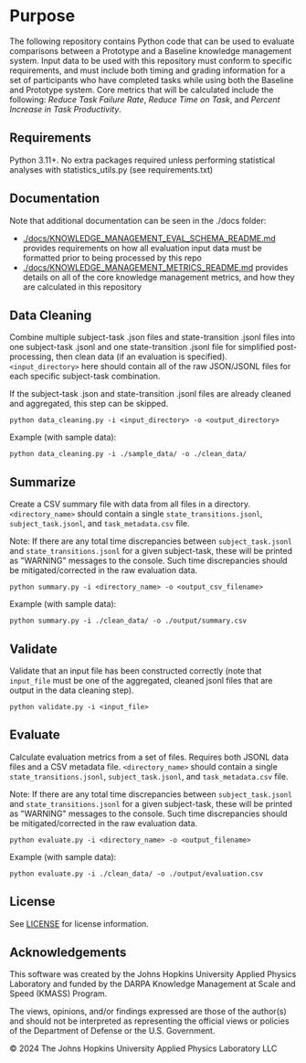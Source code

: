 # Purpose

The following repository contains Python code that can be used to evaluate comparisons between a Prototype and a Baseline knowledge management system.  Input data to be used with this repository must conform to specific requirements, and must include both timing and grading information for a set of participants who have completed tasks while using both the Baseline and Prototype system.  Core metrics that will be calculated include the following:  _Reduce Task Failure Rate_, _Reduce Time on Task_, and _Percent Increase in Task Productivity_.

## Requirements

Python 3.11+. No extra packages required unless performing statistical analyses with statistics_utils.py (see requirements.txt)

## Documentation

Note that additional documentation can be seen in the ./docs folder:
- [./docs/KNOWLEDGE_MANAGEMENT_EVAL_SCHEMA_README.md](./docs/KNOWLEDGE_MANAGEMENT_EVAL_SCHEMA_README.md) provides requirements on how all evaluation input data must be formatted prior to being processed by this repo
- [./docs/KNOWLEDGE_MANAGEMENT_METRICS_README.md](./docs/KNOWLEDGE_MANAGEMENT_METRICS_README.md) provides details on all of the core knowledge management metrics, and how they are calculated in this repository

## Data Cleaning

Combine multiple subject-task .json files and state-transition .jsonl files into one subject-task .jsonl and one state-transition .jsonl file for simplified post-processing, then clean data (if an evaluation is specified). `<input_directory>` here should contain all of the raw JSON/JSONL files for each specific subject-task combination.

If the subject-task .json and state-transition .jsonl files are already cleaned and aggregated, this step can be skipped.

```
python data_cleaning.py -i <input_directory> -o <output_directory>
```

Example (with sample data):
```
python data_cleaning.py -i ./sample_data/ -o ./clean_data/
```

## Summarize

Create a CSV summary file with data from all files in a directory. `<directory_name>` should contain a single `state_transitions.jsonl`, `subject_task.jsonl`, and `task_metadata.csv` file.

Note: If there are any total time discrepancies between `subject_task.jsonl` and `state_transitions.jsonl` for a given subject-task, these will be printed as "WARNING" messages to the console. Such time discrepancies should be mitigated/corrected in the raw evaluation data.

```
python summary.py -i <directory_name> -o <output_csv_filename>
```
Example (with sample data):
```
python summary.py -i ./clean_data/ -o ./output/summary.csv
```

## Validate

Validate that an input file has been constructed correctly (note that `input_file` must be one of the aggregated, cleaned jsonl files that are output in the data cleaning step).

```
python validate.py -i <input_file>
```

## Evaluate

Calculate evaluation metrics from a set of files. Requires both JSONL data files and a CSV metadata file. `<directory_name>` should contain a single `state_transitions.jsonl`, `subject_task.jsonl`, and `task_metadata.csv` file.

Note: If there are any total time discrepancies between `subject_task.jsonl` and `state_transitions.jsonl` for a given subject-task, these will be printed as "WARNING" messages to the console. Such time discrepancies should be mitigated/corrected in the raw evaluation data.

```
python evaluate.py -i <directory_name> -o <output_filename>
```
Example (with sample data):
```
python evaluate.py -i ./clean_data/ -o ./output/evaluation.csv
```

## License

See [LICENSE](LICENSE.md) for license information.

## Acknowledgements

This software was created by the Johns Hopkins University Applied Physics Laboratory and funded by the DARPA Knowledge Management at Scale and Speed (KMASS) Program.

The views, opinions, and/or findings expressed are those of the author(s) and should not be interpreted as representing the official views or policies of the Department of Defense or the U.S. Government.

© 2024 The Johns Hopkins University Applied Physics Laboratory LLC
